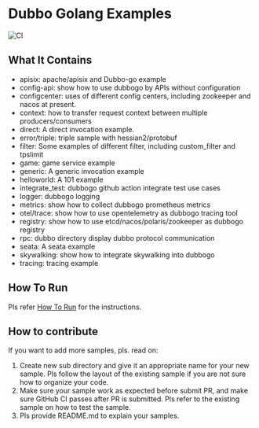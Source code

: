 # Dubbo Golang Examples

![CI](https://github.com/apache/dubbo-go-samples/workflows/CI/badge.svg)

## What It Contains

* apisix: apache/apisix and Dubbo-go example
* config-api: show how to use dubbogo by APIs without configuration
* configcenter: uses of different config centers, including zookeeper and nacos at present.
* context: how to transfer request context between multiple producers/consumers
* direct: A direct invocation example.
* error/triple: triple sample with hessian2/protobuf
* filter: Some examples of different filter, including custom_filter and tpslimit
* game: game service example
* generic: A generic invocation example
* helloworld: A 101 example
* integrate_test: dubbogo github action integrate test use cases
* logger: dubbogo logging
* metrics: show how to collect dubbogo prometheus metrics
* otel/trace: show how to use opentelemetry as dubbogo tracing tool
* registry: show how to use etcd/nacos/polaris/zookeeper as dubbogo registry
* rpc: dubbo directory display dubbo protocol communication
* seata: A seata example
* skywalking: show how to integrate skywalking into dubbogo
* tracing: tracing example

## How To Run

Pls refer [How To Run](HOWTO.md) for the instructions.

## How to contribute

If you want to add more samples, pls. read on:
1. Create new sub directory and give it an appropriate name for your new sample. Pls follow the layout of the existing sample if you are not sure how to organize your code.
2. Make sure your sample work as expected before submit PR, and make sure GitHub CI passes after PR is submitted. Pls refer to the existing sample on how to test the sample.
3. Pls provide README.md to explain your samples.
